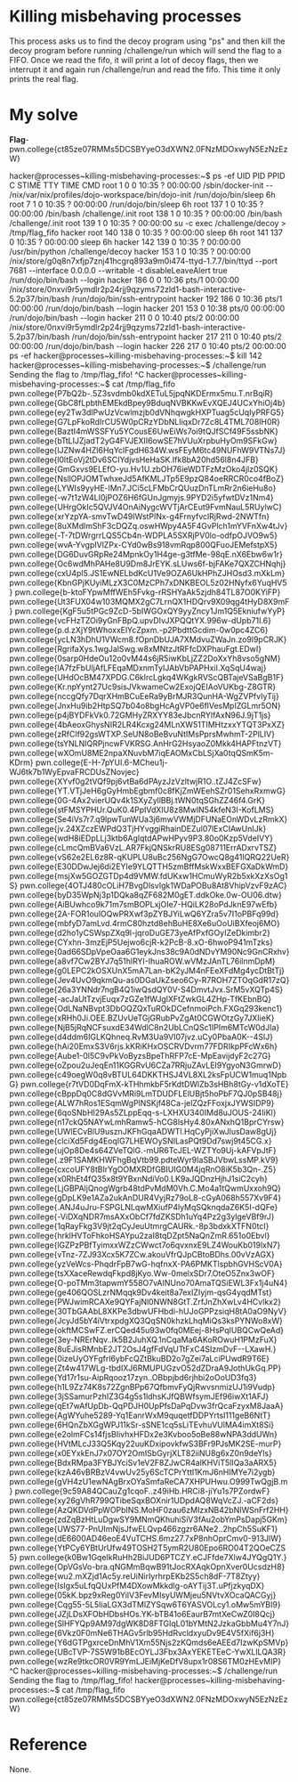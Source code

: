 # Killing misbehaving processes
This process asks us to find the decoy program using "ps" and then kill the decoy program before running /challenge/run which will send the flag to a FIFO.
Once we read the fifo, it will print a lot of decoy flags, then we interrupt it and again run /challenge/run and read the fifo. This time it only prints the real flag.
# My solve
**Flag**-pwn.college{ct85ze07RMMs5DCSBYyeO3dXWN2.0FNzMDOxwyN5EzNzEzW}

hacker@processes~killing-misbehaving-processes:~$ ps -ef
UID          PID    PPID  C STIME TTY          TIME CMD
root           1       0  0 10:35 ?        00:00:00 /sbin/docker-init -- /nix/var/nix/profiles/dojo-workspace/bin/dojo-init /run/dojo/bin/sleep 6h
root           7       1  0 10:35 ?        00:00:00 /run/dojo/bin/sleep 6h
root         137       1  0 10:35 ?        00:00:00 /bin/bash /challenge/.init
root         138       1  0 10:35 ?        00:00:00 /bin/bash /challenge/.init
root         139       1  0 10:35 ?        00:00:00 su -c exec /challenge/decoy > /tmp/flag_fifo hacker
root         140     138  0 10:35 ?        00:00:00 sleep 6h
root         141     137  0 10:35 ?        00:00:00 sleep 6h
hacker       142     139  0 10:35 ?        00:00:00 /usr/bin/python /challenge/decoy
hacker       153       1  0 10:35 ?        00:00:00 /nix/store/g0q8n7xfjp7znj41hcgrq893a9m0i474-ttyd-1.7.7/bin/ttyd --port 7681 --interface 0.0.0.0 --writable -t disableLeaveAlert true /run/dojo/bin/bash --login
hacker       186       0  0 10:36 pts/1    00:00:00 /nix/store/0nxvi9r5ymdlr2p24rjj9qzyms72zld1-bash-interactive-5.2p37/bin/bash /run/dojo/bin/ssh-entrypoint
hacker       192     186  0 10:36 pts/1    00:00:00 /run/dojo/bin/bash --login
hacker       201     153  0 10:38 pts/0    00:00:00 /run/dojo/bin/bash --login
hacker       211       0  0 10:40 pts/2    00:00:00 /nix/store/0nxvi9r5ymdlr2p24rjj9qzyms72zld1-bash-interactive-5.2p37/bin/bash /run/dojo/bin/ssh-entrypoint
hacker       217     211  0 10:40 pts/2    00:00:00 /run/dojo/bin/bash --login
hacker       226     217  0 10:40 pts/2    00:00:00 ps -ef
hacker@processes~killing-misbehaving-processes:~$ kill 142
hacker@processes~killing-misbehaving-processes:~$ /challenge/run
Sending the flag to /tmp/flag_fifo!
^C
hacker@processes~killing-misbehaving-processes:~$ cat /tmp/flag_fifo
pwn.college{P7bQ2b-.5Z3svdmb0kdXETuL5jpqNKDErmx5mu.T.nrBqiR}
pwn.college{GbC8fLpbthEMEkdBpey9BduqNVBKKwEvXQEJ4UCxYhiOj4b}
pwn.college{ey2Tw3dlPwUzVcwlmzjb0dVNhqwgkHXPTuag5cUqIyPRFG5}
pwn.college{G7LpFkoRdIrCU5W0pCRzYDbNLIiqxDr7Zc8L4TML708IH0R}
pwn.college{BaztI4mWSSFYu5YCousE6UwEiWs7oi9tQJfSCf49F5ssbNK}
pwn.college{bTtLIJZjadT2yG4FVJEXII6owSE7hVUuXrpbuHyOm9SFkGw}
pwn.college{lJZNw4HZl6HqYclFgdH634W.wsFEyM6tc49NUFhW9VTNs7J}
pwn.college{l0ltEoVj2tDv6SCIYdjvsHeHaSK.Ifk8bA20hd56l8n4JFB}
pwn.college{GmGxvs9ELEfO-yu.Hv1U.zbOH76ieWDTFzMzOko4jlz0SQK}
pwn.college{NsllOPJOMTwhxeJd5AfKMLJTp5E9pzQ84oeRRCR0co4fBoZ}
pwn.college{LYWIs9yyHE-lMn7.JCi5cLFMbCrQUuzDnTLmRr2n6ieHu8o}
pwn.college{-w7t1zW4LI0jPOZ6H6fGUnJgmyjs.9PYD2i5yfwtDVz1Nm4}
pwn.college{UHrgOkIc5QVJV4OnAiNygcWVTjArCEut9FvmNauL5RUylwC}
pwn.college{xrYzpYA-smvTwD49IWstPINx-g4FrnyfvclRjRwd-2NWTfn}
pwn.college{8uXMdlmShF3cDQZq.oswHWpy4A5F4GvPlch1mYVFnXw4tJv}
pwn.college{-T-7tDWrgrrLQS5Cb4n-WDPLA5SXRjPV0lo-odfpOJVO9w5}
pwn.college{wvA-YvgpIVlZPx-CYd0wBs918vmRqp800QFuoJEMefstpX5}
pwn.college{DG6DuvGRpRe24MpnkOy1H4ge-g3tfMe-98qE.nX6Ebw6w1r}
pwn.college{Oc6wdMhPAHe8U9Dm8JrEYK.sLUws6f-bjFAKe7QXZCHNqhj}
pwn.college{cxU4pI5.JS1EwNELbdKcU1Ve9OZA6UkHPhZJHOsd3.mXkLm}
pwn.college{KbnGPjKUyiMLzX3C0MzCPh7xDNKBEOL5z02HNyfx6YuqHV5}
pwn.college{b-ktoFYpwMffWEh5Fvkg-rRSHYaAk5zjdh84TL87O0KYiFP}
pwn.college{Ut3FUX04w103MQMX2gC7LrnQX1HDQrv9X09qg4tHyD8X9mF}
pwn.college{KgF5u5tPGc9ZcD-5bIWGOxQY9yyZncy1Jm1Q5EkniufwYyP}
pwn.college{vcFHzTZOi9yGnFBpQ.upvDIvJXPQQtYX.996w-dUpb71I.6}
pwn.college{p.d.zXjY9tWhoxxElYcZpxm.-p2PbdttGcdim-0w0pc4ZC6}
pwn.college{ycLN3hDhU1VWcm8.fOpnDbUJA7XMdvuZWaJn.zo9l9pCRJK}
pwn.college{RgrifaXys.1wgJalSwg.w8xMNtzJtRFfcDXPhauFgt.EDwI}
pwn.college{0sarp0HdeOu12o0vM44s6jR5iwKbLjZZ2DoXxYh8vso5gNM}
pwn.college{lA7fzFbUljAfLFEqaMDxnmTyIJAbVbPAPHxiI.XqSqU4waj}
pwn.college{UHdOcBM47XPDG.C6klrcLgkq4WKgkRVScQBTajeVSaBgB1F}
pwn.college{Kr.npYynt27Uc9sisJVkwameCw2ExojQEIAoVUKbg-Z8GTR}
pwn.college{nccgQfy7DqrXHmBCuEeRa9yBrMJR3QunHA-WgZVPfvIyTij}
pwn.college{JnxHu9ib2HtpSQ7b04o8bgHcAgVP0e6flVesMpIZGLmr5ON}
pwn.college{p4jBYDFkVk0.72GMHyZRXYY83eJbcnRYlfAxN96J.9jT1js}
pwn.college{4bAeoxGhysNIR2LR4Kcxg24MLnXW51TIMHtzxxYTQT3PxXZ}
pwn.college{zRfClf92gsWTXP.SeUN8oBeBvuNtIMsPprsMwhmT-2PlLIV}
pwn.college{tsYNLNIQRPjncwFVKRSG.AnHrG2HsyaoZ0Mkk4HAPFtnzVT}
pwn.college{wXOmU8ME2npaXNuvbM7iqEAOMxCbLSjXa0tqQSmK5m-KDrm}
pwn.college{E-H-7pYUI.6-MCheu1j-WJ6tk7b1WyEpvaFRCDUsZNovjec}
pwn.college{XYvf0g2tVQf9pj6vtBa6dPAyzJzVzltwjR1O..tZJ4ZcSFw}
pwn.college{YT.VTjJeH6gGyHmbEgbmf0c8fKjZmWEehSZr01SehxRxmwG}
pwn.college{0G-4Ax2vierUQv4k1SXyZyllBBj.tWN0tqSGhZZ46f4.GrK}
pwn.college{stFMSYPHUr.QuK0.4PpIVdXIU8z8MwlN54kfeN3I-KofLMS}
pwn.college{Se4iVs7r7.q9lpwTunWUa3j6mwVWMjDFUNaEOnWDvLzRmkX}
pwn.college{jv.24XZczEWPdQ3TjHYvggiRhainDEZul07lExCIAwUnIJk}
pwn.college{wdH8iEDpLLj3ktb6AglqtdAPwHPyv9P3.80o0Kzp5VdeIVY}
pwn.college{cLmcQmBVa6VzL.AR7FkjQNSkrRU8ESg08711ErrADxrvTSZ}
pwn.college{vS62e2EL6z8R-qKUPLU8uBc256NgG7OwcQ8g41IQRQ22UeR}
pwn.college{E30DDwJej6di2EYIe9YLQTTH5zmBffMskWxxBEFGXaDkWmD}
pwn.college{msjXw5GOZGTDp4d9VMW.fdUKxw1HCmuWyR2b5xkXzXsOg1S}
pwn.college{4OTJ480cOLiH7BvgDlsvIgk1WDaPOBu8At8VhipVzvF9zAC}
pwn.college{byD35WpNj3p1DQka8qZF682M0gET.ddkOke.0w-OU06.dtw}
pwn.college{AiBUwhco9k71m7smBOPLxjOIe7-HQiLK28oPdJknE97wEfb}
pwn.college{2A-FOR1oulOQwPRXwf3pZYBJYiLwQ6YZra5v7I1oPBFq99d}
pwn.college{mbfyD7amLvd.4rmC80hztd8ehBuHE8Xe6uOoUiBXfeoj6MO}
pwn.college{d2ho1yCSWspZXq9l-jqroDuGE73yeAfPxfGOyIZeDkimbr2}
pwn.college{CYxhn-3mzEjP5Uejwo6cjR-k2PcB-8.xO-6hwoP941mTzks}
pwn.college{0ad66SDpVpeOaa6G1eykJns38c9A0dNDvYM90Nc9GnCRxhv}
pwn.college{a8vf7Cw2BYJ7q51hlRYI-IhuaROW.wVMzJAnTL76ilnmDpM}
pwn.college{g0LEPC2kOSXUnX5mA7Lan-bK2yJM4nFEeXFdMg4ycDtBtTj}
pwn.college{Jev4UvO9qkmQu-as0DGaUkZseo6Cy-R7ROH7ZTOqGdR17zQ}
pwn.college{26a3YNNdr7ngB4Q1iwQsdQY0V-S4DmvtJvx.SrM5vXQTp4S}
pwn.college{-acJaUtTzvjEuqx7zGZe1fWJglXFtZwkGL4ZHp-TfKEbnBQ}
pwn.college{OdLNaNBvpt3DbOQZQxTuROkDCefnmoiPch.FXGq293kenc1}
pwn.college{xRHh0Ji.OEE.BZUvUeTGjGRubPvZgAt0CGWOtzGy7JXIieK}
pwn.college{NjB5jRqNCFsuxdE34WdlC8n2UbLCnQSc1IPIm6MTcW0dJIa}
pwn.college{d4ddm6IGLKQhneq.RvM3Ua9VI07jvz.uCy0PbaA0K--4SlJ}
pwn.college{hAi20EmxS3V6rjs.kKRiKHxOSCRVDvrm77FDRIkpPFcWx6h}
pwn.college{Aube1-0l5C9vPkVoByzsBpeThRFP7cE-MpEavijdyF2c27G}
pwn.college{oZpou2uJeqEn11KGGRvU6CZa7RRjuZAvLEI9YgyoN3GmrwD}
pwn.college{c49oegW0q8vBTUL64DKKTHSJ4VL8XL2ksFpUCW1muq1NpbG}
pwn.college{r7tVD0DqFmX-kTHhmkbF5rKdtDWlZb3sHBh8tGy-v1dXoTE}
pwn.college{cBppDq0C8dGVvMRi9LmTDUDFLElUBjt5hoPbF7QJ0pSB48j}
pwn.college{ALW7hRos1ESqmWgPlNSKjf48Ca-jelZQzFFoxjxJYWSIDP9}
pwn.college{6qoSNbHI29As5ZLppEqq-s-LXHXU340IMd8uJOUS-24IiKl}
pwn.college{n17ckQ5NAYwLmhRamw5-hCG8lsHy4.80xANxhQ1BprCYrsw}
pwn.college{UWlECvBlU9usznJKFhGqaADWTl.HqCyPjiXwJlusDaw8gUj}
pwn.college{clciXd5Fdg4EoqIG7LHEWOySNILasPQt9Dd7swj9t45CG.x}
pwn.college{ujOp8De4s64ZVeTQlG.-mUR6TcJEL-WZTYo9Uj-kAFVpJtF}
pwn.college{.z9F1SAMKHWFhgBqVtb99.pdteWyr9IaSBJVbwLssMP.kV9}
pwn.college{cxcoUFY8tBIrYgOOMXRDfGBIUIG0M4jqRnO8iK5b3Qn-.Z5}
pwn.college{x0RhEt4fQ35x8t9YBxnNdiVo0.LK9aJQDnzHjhJ1siC2cyh}
pwn.college{LjGBPAljQnogWgrb48tdPvMdM0Vh.C.Mo4a1tQwmUxxoh9Q}
pwn.college{gDpLK9e1AZa2ukAnDUR4VyjRz79oL8-cGyA068h557Xv9F4}
pwn.college{.ANJ4uJru-FSPGLNLqwMXiufP4lyMqSQknqdaZ6K5I-dQFe}
pwn.college{-ViDXqNDR7msAXxObCf7fdZKSDh1uYq4Pz2g3ylgeVBf9rJ}
pwn.college{1qRayFkg3V9jt2qCyJeuUtmrgCAURk.-8p3bdxkXTFN0tcI}
pwn.college{hrklHVToFhkoHSAYpu2zaI8tqDZpt5NaQnZmR.651o0Ebvl}
pwn.college{lGZPzPBfTyimxxWZzCWwct7o6qvxnxE9LZ4WouKb019lxN7}
pwn.college{vTnz-7ZJ93Xcx5K7ZCw.akouVfrQJpCBtoBDhs.00vVzAGX}
pwn.college{yzVeWcs-PhqdrFpB7wG-hqfnxX-PA6PMKTlspbhGVHScV0A}
pwn.college{tsXXaceRewdqFkpd8jKyo.Ww-0melxSDr7.OteO5Znx3wOF}
pwn.college{O-poTMm3tapwmY558O7vAINUno70AmaTQSiEWL3Fx1j4uN4}
pwn.college{ge406QOSLzrNMqqk9Dv4keit8a7exIZIyjm-qsG4yqdMTst}
pwn.college{PWJwimRCAXe9QYFajNl0NWN8GtT.ZrfJnZhXwLv4HCvlkx2}
pwn.college{30TbGAAbL8XKPe3dbwUFHbdi-hUJoGPPzsiqH8tA0aO9NyV}
pwn.college{JcyJd5bY4iVtrxpdgXQ3QqSN0khzkLhqMiQs3ksPYNWo8xW}
pwn.college{okftMCSwFZ.erCQed45u93w0fq0MEej-8HsPqIUBQCwQeAd}
pwn.college{3ey-NRErNqv..Ik5B2JuhXQ.1nCqaMa6AKoROwuH1PMzFuX}
pwn.college{8uEJisRMnbE2JT2OsJ4gfFdVqUTtFxC4SIzmDvF--LXawH.}
pwn.college{0izeUyOYFgfrl6ybFcQZtBkuBD2o7gZei7aLciPUwdR9T6E}
pwn.college{Zt4w417WLg-tbdIXJ6RMUPUGzvO52dZDraA9JothUkGq.PP}
pwn.college{Yd17r1su-AipRqooz17zyn..OBbpjbd6rjhbi2oOoUD3fq3}
pwn.college{h1L9Zz74K8s72ZgnBPp67QfbmvFyQjRwvsnmizUJ1i9Vudp}
pwn.college{3jSSamurPzhIZ3G4g5s1ldhsKJfQBWfsymJEf96iwXt1AFJ}
pwn.college{qEt7wAfUpDb-QqPDJH0UpPfsDaPqDvw3frQcaFzyxM8JaaA}
pwn.college{AgWYuhe5289-Yq1EanrWxM9quqetfDDPYrtsl111geB6NtT}
pwn.college{6HQnZbXGgWPJ11kSr-sSNE1cq5sLiTEvhuVUlMA4imXt8Si}
pwn.college{e2olmFCs14fjsBIivhxHFDx2e3Kvboo5oBe88wNPA3ddUWn}
pwn.college{HVtMLcJ33Q5Kqy22uuKDxipovkfwS3BFr9PJsMK2SE-murP}
pwn.college{x0EYxkEnJ7x07OY2OmISbGyrjXLT82iiNU8g6xZ0n9deYls}
pwn.college{BdxRMpa3FYBJYciSv1eV2F8ZJwCR4alKHViT5lIQa3aARX5}
pwn.college{kzA46vBRBzV4vwUv25y6ScTCPrYttl1KmJ6nHIMYe7i2ygb}
pwn.college{gVH4zU1ewNAgBrxOYaSmfaReCA7XHPUHwu.O999TwQgjB.m}
pwn.college{9c59A84QCauZg1cqoF..z49iHb.HRCi8-jiYu1s7PZordwF}
pwn.college{xy26gVhR799QTibeSqxBOXnir1UDpdAQ8WqVcZJ.-aCF2ds}
pwn.college{AzQKDVdPpWOPbINS.MoHF0zau6zMIzxNB42bNIWSnFrf2HH}
pwn.college{zdZqBzHtLuDgwSY9MNmQKhuhiSiV3fAu2obYmPsDapj5GKm}
pwn.college{UWS77-PnUImNjsJfwELQvp466zgzr6ANe2..2hpCh5SuKF1}
pwn.college{dE6600AD46eoE4VuTCHS.6mz27.7xP8nhOprCmv0-913JlW}
pwn.college{YtPCy6YBtUrUfw49TOSH2T5ymR2U80Epo6RO04T2QOeCZS5}
pwn.college{k0Bw1GqeIkRuHh2BiJUD6PTCZY.eCJFfde7Xlw4JYQgQ1Y.}
pwn.college{OpVGsVo-bra.qNGMmBqwB91tJocRXAqkOpnXver0UcsdzH8}
pwn.college{wu2.mXZjd1Ac5y.reUiNirIyrhrpEKb2S5ch8dF-7T8Ztyy}
pwn.college{IsIgx5uLfqQUxPfM4DXowMkkdlg-oAYTij3T.uPfjzkyqDX}
pwn.college{05kK.bpz9xReg0YilV3FevMIsyUWMjeu5NVtvXOcaQACGyj}
pwn.college{Cqg55-5L5IiaLGX3dTMlZYSqw6T6YASVOLcy1.oMw5mYBI9}
pwn.college{JZjLDsXFObHDbsHOs.YK-bTB41o6EaurB7mtXeCwZ0I8Qcj}
pwn.college{SlHFYQp9AM97dgWK8D8FTGIqL01bYMtN2JzkaGbbMu4Y7nJ}
pwn.college{6Vkz0F0mNe6THAGv5rlb95HdRvcldxyuDv9E4V5fXif6j3H}
pwn.college{Y6dGTPgxrceDnMhV1Xm55Njs2zKQmds6eAEEd7IzwKpSMVp}
pwn.college{UBcTVP-7S5W91bBEcOYLJ3Fbx3AxYEKETEeC-YwXLlLQA3R}
pwn.college{wzRe9tkcOR0VR9YmLJEiMjKeDfV8upx1r08S6TM0zHEvMIP}
^C
hacker@processes~killing-misbehaving-processes:~$ /challenge/run
Sending the flag to /tmp/flag_fifo!
hacker@processes~killing-misbehaving-processes:~$ cat /tmp/flag_fifo
pwn.college{ct85ze07RMMs5DCSBYyeO3dXWN2.0FNzMDOxwyN5EzNzEzW}

# Reference
None.
